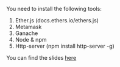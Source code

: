 You need to install the following tools:

1. Ether.js (docs.ethers.io/ethers.js)
2. Metamask
3. Ganache
4. Node & npm
5. Http-server (npm install http-server -g)

You can find the slides [here](https://docs.google.com/presentation/d/1Me38Caq3LV4Skc7bacFxGJ_8GBJQkTskc0t_wGcqstA/edit?usp=sharing)